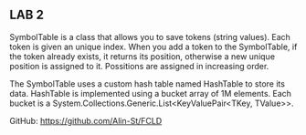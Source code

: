 ﻿## LAB 2

SymbolTable is a class that allows you to save tokens (string values). Each token is given an unique index.
When you add a token to the SymbolTable, if the token already exists, it returns its position, otherwise a new
unique position is assigned to it. Possitions are assigned in increasing order.

The SymbolTable uses a custom hash table named HashTable to store its data. HashTable is implemented using a
bucket array of 1M elements. Each bucket is a System.Collections.Generic.List<KeyValuePair<TKey, TValue>>.

GitHub: https://github.com/Alin-St/FCLD
